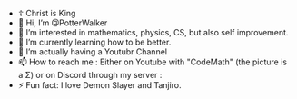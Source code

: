-  ☦ Christ is King 
- 👋 Hi, I’m @PotterWalker
- 👀 I’m interested in mathematics, physics, CS, but also self improvement.
- 🌱 I’m currently learning how to be better.
- 💞️ I’m actually having a Youtubr Channel
- 📫 How to reach me : Either on Youtube with "CodeMath" (the picture is a Σ) or on Discord through my server :
- ⚡ Fun fact: I love Demon Slayer and Tanjiro.

<!---
PotterWalker/PotterWalker is a ✨ special ✨ repository because its `README.md` (this file) appears on your GitHub profile.
You can click the Preview link to take a look at your changes.
--->



                                            
